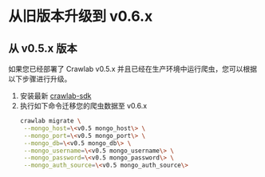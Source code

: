 # 从旧版本升级到 v0.6.x

## 从 v0.5.x 版本

如果您已经部署了 Crawlab v0.5.x 并且已经在生产环境中运行爬虫，您可以根据以下步骤进行升级。

1. 安装最新 [crawlab-sdk](https://pypi.org/project/crawlab-sdk/#history)
2. 执行如下命令迁移您的爬虫数据至 v0.6.x
   ```bash
   crawlab migrate \
    --mongo_host=\<v0.5 mongo_host\> \
    --mongo_port=\<v0.5 mongo_port\> \
    --mongo_db=\<v0.5 mongo_db\> \
    --mongo_username=\<v0.5 mongo_username\> \
    --mongo_password=\<v0.5 mongo_password\> \
    --mongo_auth_source=\<v0.5 mongo_auth_source\>
   ```